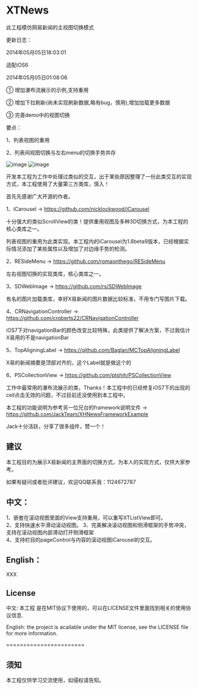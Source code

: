 XTNews
======

此工程模仿网易新闻的主视图切换模式



更新日志：

2014年05月05日18:03:01

适配iOS6

2014年05月05日01:08:06

① 增加瀑布流展示的示例,支持重用

② 增加下拉刷新(尚未实现刷新数据,略有bug，慎用),增加加载更多数据

③ 完善demo中的视图切换

要点：

1、列表视图的重用

2、列表间视图切换与左右menu的切换手势并存

![image](https://raw.githubusercontent.com/xushao1990/XTNews/master/Screenshots/first.gif)
![image](https://raw.githubusercontent.com/xushao1990/XTNews/master/Screenshots/second.gif)

开发本工程为工作中处理过类似的交互，出于某些原因整理了一份此类交互的实现方式，本工程使用了大量第三方类库，慎入！

首先先感谢广大开源的作者。

1、iCarousel -> https://github.com/nicklockwood/iCarousel

  十分强大的类似ScrollView的类！提供重用视图及多种3D切换方式，为本工程的核心类库之一。
  
  列表视图的重用为此类实现。本工程内的iCarousel为1.8beta9版本，已经根据实际情况添加了某些属性以及增加了对边缘手势的检测。
  
2、RESideMenu -> https://github.com/romaonthego/RESideMenu

  左右视图切换的实现类库，核心类库之一。
  
3、SDWebImage -> https://github.com/rs/SDWebImage

  有名的图片加载类库，幸好X易新闻的图片数据比较标准，不用专门写图片下载。
  
4、CRNavigationController -> https://github.com/croberts22/CRNavigationController

  iOS7下对navigationBar的颜色改变比较特殊，此类提供了解决方案，不过我估计X易用的不是navigationBar
  
5、TopAligningLabel -> https://github.com/Baglan/MCTopAligningLabel

  X易的新闻摘要是顶部对齐的，这个Label就是做这个的
  
6、PSCollectionView -> https://github.com/ptshih/PSCollectionView

  工作中最常用的瀑布流展示的类，Thanks！本工程中的已经修复iOS7下的出现的cell点击无效的问题，不过目前还没使用到本工程中。
  
本工程的功能说明为参考另一位兄台的framework说明文件 -> https://github.com/JackTeam/XHNewsFrameworkExample

Jack十分活跃，分享了很多组件，赞一个！

## 建议

本工程目的为展示X易新闻的主界面的切换方式，为本人的实现方式，仅供大家参考。

如果有疑问或者批评建议，欢迎QQ联系我：1124672787

## 中文：   

1、嵌套在滚动视图里面的View支持重用，可以重写XTListView即可。        
2、支持快速水平滑动滚动视图。
3、完美解决滚动视图和侧滑框架的手势冲突，支持在滚动视图内部滑动打开侧滑框架        
4、支持栏目的pageControl与内容的滚动视图iCarousel的交互。

## English：    

XXX

## License

中文: 本工程 是在MIT协议下使用的，可以在LICENSE文件里面找到相关的使用协议信息.     

English: the project is acailable under the MIT license, see the LICENSE file for more information.     

=======================
## 须知       

本工程仅供学习交流使用，如侵权请告知。
